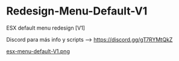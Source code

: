 # Redesign-Menu-Default-V1
ESX default menu redesign [V1]

Discord para más info y scripts --> https://discord.gg/gT7RYMtQkZ

[esx-menu-default-V1.png](https://postimg.cc/t7nr6KXM)
